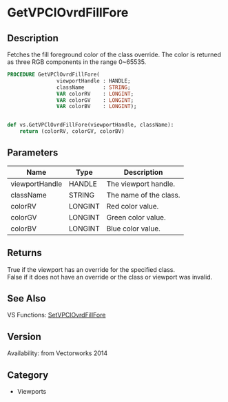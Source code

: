 # GetVPClOvrdFillFore

## Description
Fetches the fill foreground color of the class override. The color is returned as three RGB components in the range 0~65535.

```pascal
PROCEDURE GetVPClOvrdFillFore(
				viewportHandle : HANDLE;
				className      : STRING;
				VAR colorRV    : LONGINT;
				VAR colorGV    : LONGINT;
				VAR colorBV    : LONGINT);
```

```python

def vs.GetVPClOvrdFillFore(viewportHandle, className):
    return (colorRV, colorGV, colorBV)
```

## Parameters
|Name|Type|Description|
|---|---|---|
|viewportHandle|HANDLE|The viewport handle.|
|className|STRING|The name of the class.|
|colorRV|LONGINT|Red color value.|
|colorGV|LONGINT|Green color value.|
|colorBV|LONGINT|Blue color value.|

## Returns
True if the viewport has an override for the specified class.<BR>
False if it does not have an override or the class or viewport was invalid.

## See Also
VS Functions:
[SetVPClOvrdFillFore](SetVPClOvrdFillFore.md)

## Version
Availability: from Vectorworks 2014
## Category
* Viewports

